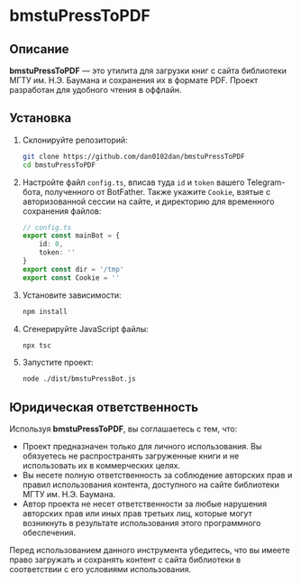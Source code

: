 # bmstuPressToPDF

## Описание

**bmstuPressToPDF** — это утилита для загрузки книг с сайта библиотеки МГТУ им. Н.Э. Баумана и сохранения их в формате PDF. Проект разработан для удобного чтения в оффлайн.

## Установка

1. Склонируйте репозиторий:
    ```sh
    git clone https://github.com/dan0102dan/bmstuPressToPDF
    cd bmstuPressToPDF
    ```

2. Настройте файл `config.ts`, вписав туда `id` и `token` вашего Telegram-бота, полученного от BotFather. Также укажите `Cookie`, взятые с авторизованной сессии на сайте, и директорию для временного сохранения файлов:
    ```ts
    // config.ts
    export const mainBot = {
        id: 0,
        token: ''
    }
    export const dir = '/tmp'
    export const Cookie = ''
    ```

3. Установите зависимости:
    ```sh
    npm install
    ```

4. Сгенерируйте JavaScript файлы:
    ```sh
    npx tsc
    ```

5. Запустите проект:
    ```sh
    node ./dist/bmstuPressBot.js
    ```

## Юридическая ответственность

Используя **bmstuPressToPDF**, вы соглашаетесь с тем, что:

- Проект предназначен только для личного использования. Вы обязуетесь не распространять загруженные книги и не использовать их в коммерческих целях.
- Вы несете полную ответственность за соблюдение авторских прав и правил использования контента, доступного на сайте библиотеки МГТУ им. Н.Э. Баумана.
- Автор проекта не несет ответственности за любые нарушения авторских прав или иных прав третьих лиц, которые могут возникнуть в результате использования этого программного обеспечения.

Перед использованием данного инструмента убедитесь, что вы имеете право загружать и сохранять контент с сайта библиотеки в соответствии с его условиями использования.